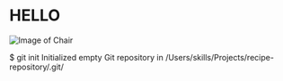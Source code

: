 # HELLO

![Image of Chair](https://png.pngtree.com/png-vector/20231019/ourmid/pngtree-office-chair-png-png-image_10264418.png)

$ git init
Initialized empty Git repository in /Users/skills/Projects/recipe-repository/.git/
